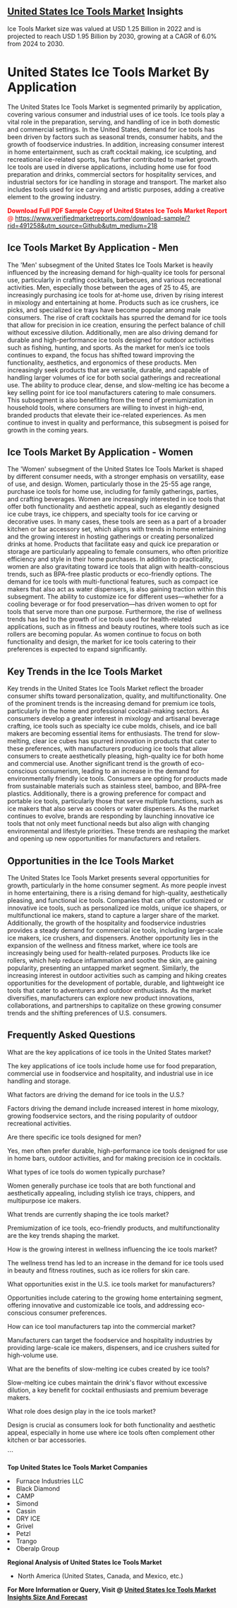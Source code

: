 <h2><a href="https://www.verifiedmarketreports.com/download-sample/?rid=491258&amp;utm_source=Github&amp;utm_medium=218" target="_blank">United States Ice Tools Market</a> Insights</h2><p>Ice Tools Market size was valued at USD 1.25 Billion in 2022 and is projected to reach USD 1.95 Billion by 2030, growing at a CAGR of 6.0% from 2024 to 2030.</p><p> <h1>United States Ice Tools Market By Application</h1> <p>The United States Ice Tools Market is segmented primarily by application, covering various consumer and industrial uses of ice tools. Ice tools play a vital role in the preparation, serving, and handling of ice in both domestic and commercial settings. In the United States, demand for ice tools has been driven by factors such as seasonal trends, consumer habits, and the growth of foodservice industries. In addition, increasing consumer interest in home entertainment, such as craft cocktail making, ice sculpting, and recreational ice-related sports, has further contributed to market growth. Ice tools are used in diverse applications, including home use for food preparation and drinks, commercial sectors for hospitality services, and industrial sectors for ice handling in storage and transport. The market also includes tools used for ice carving and artistic purposes, adding a creative element to the growing industry. <p><span class=""><span style="color: #ff0000;"><strong>Download Full PDF Sample Copy of United States Ice Tools Market Report</strong> @ </span><a href="https://www.verifiedmarketreports.com/download-sample/?rid=491258&amp;utm_source=Github&amp;utm_medium=218" target="_blank">https://www.verifiedmarketreports.com/download-sample/?rid=491258&amp;utm_source=Github&amp;utm_medium=218</a></span></p></p> <h2>Ice Tools Market By Application - Men</h2> <p>The 'Men' subsegment of the United States Ice Tools Market is heavily influenced by the increasing demand for high-quality ice tools for personal use, particularly in crafting cocktails, barbecues, and various recreational activities. Men, especially those between the ages of 25 to 45, are increasingly purchasing ice tools for at-home use, driven by rising interest in mixology and entertaining at home. Products such as ice crushers, ice picks, and specialized ice trays have become popular among male consumers. The rise of craft cocktails has spurred the demand for ice tools that allow for precision in ice creation, ensuring the perfect balance of chill without excessive dilution. Additionally, men are also driving demand for durable and high-performance ice tools designed for outdoor activities such as fishing, hunting, and sports. As the market for men’s ice tools continues to expand, the focus has shifted toward improving the functionality, aesthetics, and ergonomics of these products. Men increasingly seek products that are versatile, durable, and capable of handling larger volumes of ice for both social gatherings and recreational use. The ability to produce clear, dense, and slow-melting ice has become a key selling point for ice tool manufacturers catering to male consumers. This subsegment is also benefiting from the trend of premiumization in household tools, where consumers are willing to invest in high-end, branded products that elevate their ice-related experiences. As men continue to invest in quality and performance, this subsegment is poised for growth in the coming years. <h2>Ice Tools Market By Application - Women</h2> <p>The 'Women' subsegment of the United States Ice Tools Market is shaped by different consumer needs, with a stronger emphasis on versatility, ease of use, and design. Women, particularly those in the 25-55 age range, purchase ice tools for home use, including for family gatherings, parties, and crafting beverages. Women are increasingly interested in ice tools that offer both functionality and aesthetic appeal, such as elegantly designed ice cube trays, ice chippers, and specialty tools for ice carving or decorative uses. In many cases, these tools are seen as a part of a broader kitchen or bar accessory set, which aligns with trends in home entertaining and the growing interest in hosting gatherings or creating personalized drinks at home. Products that facilitate easy and quick ice preparation or storage are particularly appealing to female consumers, who often prioritize efficiency and style in their home purchases. In addition to practicality, women are also gravitating toward ice tools that align with health-conscious trends, such as BPA-free plastic products or eco-friendly options. The demand for ice tools with multi-functional features, such as compact ice makers that also act as water dispensers, is also gaining traction within this subsegment. The ability to customize ice for different uses—whether for a cooling beverage or for food preservation—has driven women to opt for tools that serve more than one purpose. Furthermore, the rise of wellness trends has led to the growth of ice tools used for health-related applications, such as in fitness and beauty routines, where tools such as ice rollers are becoming popular. As women continue to focus on both functionality and design, the market for ice tools catering to their preferences is expected to expand significantly. <h2>Key Trends in the Ice Tools Market</h2> <p>Key trends in the United States Ice Tools Market reflect the broader consumer shifts toward personalization, quality, and multifunctionality. One of the prominent trends is the increasing demand for premium ice tools, particularly in the home and professional cocktail-making sectors. As consumers develop a greater interest in mixology and artisanal beverage crafting, ice tools such as specialty ice cube molds, chisels, and ice ball makers are becoming essential items for enthusiasts. The trend for slow-melting, clear ice cubes has spurred innovation in products that cater to these preferences, with manufacturers producing ice tools that allow consumers to create aesthetically pleasing, high-quality ice for both home and commercial use. Another significant trend is the growth of eco-conscious consumerism, leading to an increase in the demand for environmentally friendly ice tools. Consumers are opting for products made from sustainable materials such as stainless steel, bamboo, and BPA-free plastics. Additionally, there is a growing preference for compact and portable ice tools, particularly those that serve multiple functions, such as ice makers that also serve as coolers or water dispensers. As the market continues to evolve, brands are responding by launching innovative ice tools that not only meet functional needs but also align with changing environmental and lifestyle priorities. These trends are reshaping the market and opening up new opportunities for manufacturers and retailers. <h2>Opportunities in the Ice Tools Market</h2> <p>The United States Ice Tools Market presents several opportunities for growth, particularly in the home consumer segment. As more people invest in home entertaining, there is a rising demand for high-quality, aesthetically pleasing, and functional ice tools. Companies that can offer customized or innovative ice tools, such as personalized ice molds, unique ice shapers, or multifunctional ice makers, stand to capture a larger share of the market. Additionally, the growth of the hospitality and foodservice industries provides a steady demand for commercial ice tools, including larger-scale ice makers, ice crushers, and dispensers. Another opportunity lies in the expansion of the wellness and fitness market, where ice tools are increasingly being used for health-related purposes. Products like ice rollers, which help reduce inflammation and soothe the skin, are gaining popularity, presenting an untapped market segment. Similarly, the increasing interest in outdoor activities such as camping and hiking creates opportunities for the development of portable, durable, and lightweight ice tools that cater to adventurers and outdoor enthusiasts. As the market diversifies, manufacturers can explore new product innovations, collaborations, and partnerships to capitalize on these growing consumer trends and the shifting preferences of U.S. consumers. <h2>Frequently Asked Questions</h2> <p>What are the key applications of ice tools in the United States market?</p> <p>The key applications of ice tools include home use for food preparation, commercial use in foodservice and hospitality, and industrial use in ice handling and storage.</p> <p>What factors are driving the demand for ice tools in the U.S.?</p> <p>Factors driving the demand include increased interest in home mixology, growing foodservice sectors, and the rising popularity of outdoor recreational activities.</p> <p>Are there specific ice tools designed for men?</p> <p>Yes, men often prefer durable, high-performance ice tools designed for use in home bars, outdoor activities, and for making precision ice in cocktails.</p> <p>What types of ice tools do women typically purchase?</p> <p>Women generally purchase ice tools that are both functional and aesthetically appealing, including stylish ice trays, chippers, and multipurpose ice makers.</p> <p>What trends are currently shaping the ice tools market?</p> <p>Premiumization of ice tools, eco-friendly products, and multifunctionality are the key trends shaping the market.</p> <p>How is the growing interest in wellness influencing the ice tools market?</p> <p>The wellness trend has led to an increase in the demand for ice tools used in beauty and fitness routines, such as ice rollers for skin care.</p> <p>What opportunities exist in the U.S. ice tools market for manufacturers?</p> <p>Opportunities include catering to the growing home entertaining segment, offering innovative and customizable ice tools, and addressing eco-conscious consumer preferences.</p> <p>How can ice tool manufacturers tap into the commercial market?</p> <p>Manufacturers can target the foodservice and hospitality industries by providing large-scale ice makers, dispensers, and ice crushers suited for high-volume use.</p> <p>What are the benefits of slow-melting ice cubes created by ice tools?</p> <p>Slow-melting ice cubes maintain the drink's flavor without excessive dilution, a key benefit for cocktail enthusiasts and premium beverage makers.</p> <p>What role does design play in the ice tools market?</p> <p>Design is crucial as consumers look for both functionality and aesthetic appeal, especially in home use where ice tools often complement other kitchen or bar accessories.</p> ```</p><p><strong>Top United States Ice Tools Market Companies</strong></p><div data-test-id=""><p><li>Furnace Industries LLC</li><li> Black Diamond</li><li> CAMP</li><li> Simond</li><li> Cassin</li><li> DRY ICE</li><li> Grivel</li><li> Petzl</li><li> Trango</li><li> Oberalp Group</li></p><div><strong>Regional Analysis of&nbsp;United States Ice Tools Market</strong></div><ul><li dir="ltr"><p dir="ltr">North America&nbsp;(United States, Canada, and Mexico, etc.)</p></li></ul><p><strong>For More Information or Query, Visit @&nbsp;</strong><strong><a href="https://www.verifiedmarketreports.com/product/ice-tools-market/?utm_source=Github&amp;utm_medium=218" target="_blank">United States Ice Tools Market Insights Size And Forecast</a></strong></p></div>
